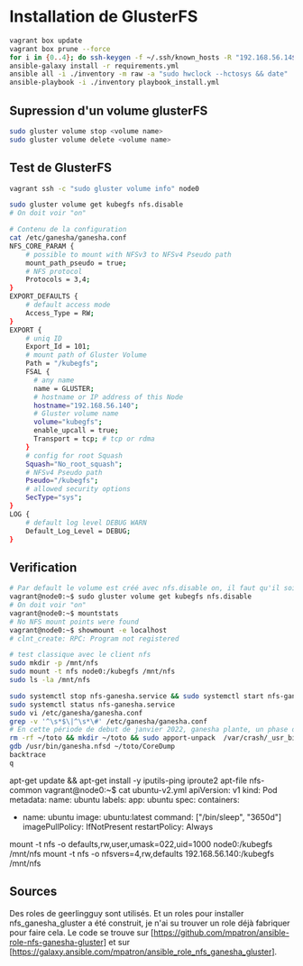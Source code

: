 # Installation de GlusterFS

~~~bash
vagrant box update
vagrant box prune --force
for i in {0..4}; do ssh-keygen -f ~/.ssh/known_hosts -R "192.168.56.14${i}"; done
ansible-galaxy install -r requirements.yml
ansible all -i ./inventory -m raw -a "sudo hwclock --hctosys && date"
ansible-playbook -i ./inventory playbook_install.yml
~~~

## Supression d'un volume glusterFS

~~~bash
sudo gluster volume stop <volume name>
sudo gluster volume delete <volume name>
~~~

## Test de GlusterFS

~~~bash
vagrant ssh -c "sudo gluster volume info" node0
~~~

~~~bash
sudo gluster volume get kubegfs nfs.disable
# On doit voir "on"

# Contenu de la configuration
cat /etc/ganesha/ganesha.conf
NFS_CORE_PARAM {
    # possible to mount with NFSv3 to NFSv4 Pseudo path
    mount_path_pseudo = true;
    # NFS protocol
    Protocols = 3,4;
}
EXPORT_DEFAULTS {
    # default access mode
    Access_Type = RW;
}
EXPORT {
    # uniq ID
    Export_Id = 101;
    # mount path of Gluster Volume
    Path = "/kubegfs";
    FSAL {
      # any name
      name = GLUSTER;
      # hostname or IP address of this Node
      hostname="192.168.56.140";
      # Gluster volume name
      volume="kubegfs";
      enable_upcall = true;
      Transport = tcp; # tcp or rdma
    }
    # config for root Squash
    Squash="No_root_squash";
    # NFSv4 Pseudo path
    Pseudo="/kubegfs";
    # allowed security options
    SecType="sys";
}
LOG {
    # default log level DEBUG WARN
    Default_Log_Level = DEBUG;
}
~~~

## Verification

~~~bash
# Par default le volume est créé avec nfs.disable on, il faut qu'il soit à on.
vagrant@node0:~$ sudo gluster volume get kubegfs nfs.disable
# On doit voir "on"
vagrant@node0:~$ mountstats
# No NFS mount points were found
vagrant@node0:~$ showmount -e localhost
# clnt_create: RPC: Program not registered

# test classique avec le client nfs
sudo mkdir -p /mnt/nfs
sudo mount -t nfs node0:/kubegfs /mnt/nfs
sudo ls -la /mnt/nfs

sudo systemctl stop nfs-ganesha.service && sudo systemctl start nfs-ganesha.service && sleep 5s && tail -n 40 /var/log/ganesha/ganesha.log && sudo systemctl status nfs-ganesha.service
sudo systemctl status nfs-ganesha.service
sudo vi /etc/ganesha/ganesha.conf
grep -v '^\s*$\|^\s*\#' /etc/ganesha/ganesha.conf
# En cette période de debut de janvier 2022, ganesha plante, un phase de debug a du être faite.
rm -rf ~/toto && mkdir ~/toto && sudo apport-unpack  /var/crash/_usr_bin_ganesha.nfsd.0.crash ~/toto
gdb /usr/bin/ganesha.nfsd ~/toto/CoreDump
backtrace
q
~~~

apt-get update && apt-get install -y iputils-ping iproute2 apt-file nfs-common
vagrant@node0:~$ cat ubuntu-v2.yml
apiVersion: v1
kind: Pod
metadata:
  name: ubuntu
  labels:
    app: ubuntu
spec:
  containers:
  - name: ubuntu
    image: ubuntu:latest
    command: ["/bin/sleep", "3650d"]
    imagePullPolicy: IfNotPresent
  restartPolicy: Always

mount -t nfs -o defaults,rw,user,umask=022,uid=1000 node0:/kubegfs /mnt/nfs
mount -t nfs -o nfsvers=4,rw,defaults 192.168.56.140:/kubegfs /mnt/nfs

## Sources

Des roles de geerlingguy sont utilisés. Et un roles pour installer nfs_ganesha_gluster a été construit, je n'ai su trouver un role déjà fabriquer pour faire cela. Le code se trouve sur [https://github.com/mpatron/ansible-role-nfs-ganesha-gluster] et sur [https://galaxy.ansible.com/mpatron/ansible_role_nfs_ganesha_gluster].
